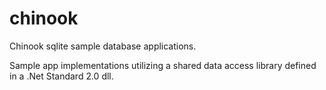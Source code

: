 # chinook
Chinook sqlite sample database applications.

Sample app implementations utilizing a shared data access library defined in a .Net Standard 2.0 dll.

